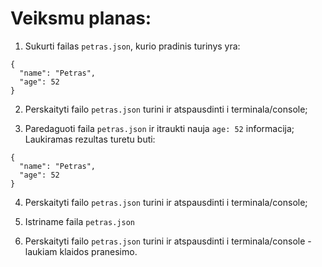 # Veiksmu planas:

1. Sukurti failas `petras.json`, kurio pradinis turinys yra:

```
{
  "name": "Petras",
  "age": 52
}
```

2. Perskaityti failo `petras.json` turini ir atspausdinti i terminala/console;

3. Paredaguoti faila `petras.json` ir itraukti nauja `age: 52` informacija; Laukiramas rezultas turetu buti:

```
{
  "name": "Petras",
  "age": 52
}
```

4. Perskaityti failo `petras.json` turini ir atspausdinti i terminala/console;

5. Istriname faila `petras.json`

6. Perskaityti failo `petras.json` turini ir atspausdinti i terminala/console - laukiam klaidos pranesimo.
